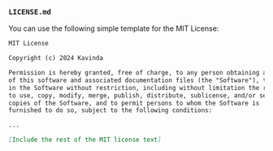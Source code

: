 
### `LICENSE.md`
You can use the following simple template for the MIT License:

```markdown
MIT License

Copyright (c) 2024 Kavinda

Permission is hereby granted, free of charge, to any person obtaining a copy
of this software and associated documentation files (the "Software"), to deal
in the Software without restriction, including without limitation the rights
to use, copy, modify, merge, publish, distribute, sublicense, and/or sell
copies of the Software, and to permit persons to whom the Software is
furnished to do so, subject to the following conditions:

...

[Include the rest of the MIT license text]
